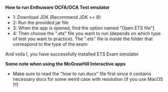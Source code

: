 **How to run Enthuware OCFA/OCA Test emulator**

- 1: Download JDK (Recommend JDK >= 8)
- 2: Run the provided jar file 
- 3: When the app is opened, find the option named "Open ETS file"]
- 4: Then choose the ".ets" file you want to run (depends on which type of test you want to practice). The ".ets" file is inside the folder that correspond to the type of the exam

And voila !, you have successfully installed ETS Exam simulator

**Some note when using the McGrawHill Interactive apps**
- Make sure to read the "how to run.docx" file first since it contains necessary docs for some weird case with resolution (if you use MacOS !!!)